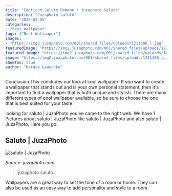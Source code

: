 ```yaml
---
title: "Emoticon Saluto Romano : Juzaphoto Saluto"
description: "Juzaphoto saluto"
date: "2022-03-05"
categories:
- "Best Wallpaper"
tags: ["Best Wallpaper"]
images:
- "https://img2.juzaphoto.com/001/shared_files/uploads/1211300_l.jpg"
featuredImage: "https://img2.juzaphoto.com/001/shared_files/uploads/1211300_l.jpg"
featured_image: "https://img2.juzaphoto.com/001/shared_files/uploads/1211300_l.jpg"
image: "https://img2.juzaphoto.com/001/shared_files/uploads/1211300_l.jpg"
ShowToc: true
author: "Horace Leuschke"
---
```



Conclusion
This concludes our look at cool wallpaper! If you want to create a wallpaper that stands out and is your own personal statement, then it's important to find a wallpaper that is both unique and stylish. There are many different types of cool wallpaper available, so be sure to choose the one that is best suited for your taste.

	

		
looking for saluto | JuzaPhoto you've came to the right web. We have 1 Pictures about saluto | JuzaPhoto like saluto | JuzaPhoto and also saluto | JuzaPhoto. Here you go:
		
    
## Saluto | JuzaPhoto

<img loading=lazy src="https://img2.juzaphoto.com/001/shared_files/uploads/1211300_l.jpg" onerror="this.onerror=null;this.src='https://tse1.mm.bing.net/th?id=OIP.t9Asg1JbCxa7aHEbSV4PvwHaE8&amp;pid=15.1';" alt="saluto | JuzaPhoto">

_Source: juzaphoto.com_

>juzaphoto saluto. 

	

Wallpapers are a great way to set the tone of a room or home. They can also be used as an easy way to add personality and style to a room.

